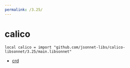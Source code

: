 ```yaml
---
permalink: /3.25/
---
```


# calico

```jsonnet
local calico = import "github.com/jsonnet-libs/calico-libsonnet/3.25/main.libsonnet"
```



* [crd](crd/index.md)